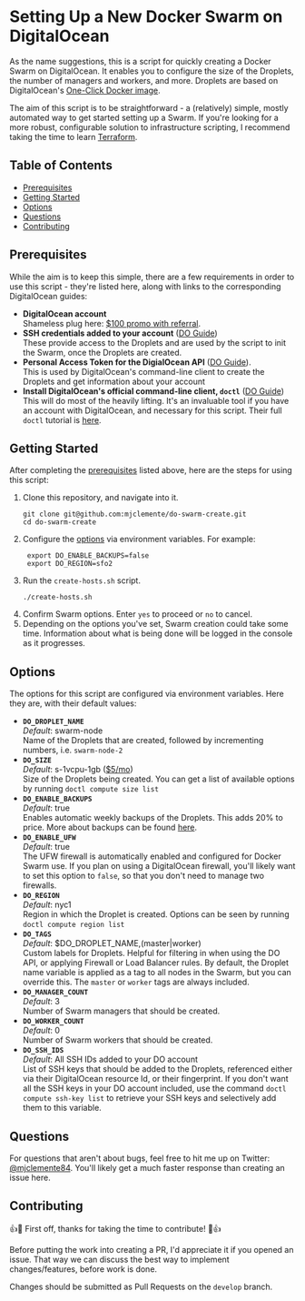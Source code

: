# Setting Up a New Docker Swarm on DigitalOcean <!-- omit in toc -->

As the name suggestions, this is a script for quickly creating a Docker Swarm on DigitalOcean. It enables you to configure the size of the Droplets, the number of managers and workers, and more. Droplets are based on DigitalOcean's [One-Click Docker image](https://marketplace.digitalocean.com/apps/docker).

The aim of this script is to be straightforward - a (relatively) simple, mostly automated way to get started setting up a Swarm. If you're looking for a more robust, configurable solution to infrastructure scripting, I recommend taking the time to learn [Terraform](https://www.terraform.io/).

## Table of Contents <!-- omit in toc -->

- [Prerequisites](#prerequisites)
- [Getting Started](#getting-started)
- [Options](#options)
- [Questions](#questions)
- [Contributing](#contributing)

## Prerequisites

While the aim is to keep this simple, there are a few requirements in order to use this script - they're listed here, along with links to the corresponding DigitalOcean guides:

- **DigitalOcean account**  
  Shameless plug here: [$100 promo with referral](https://m.do.co/c/8acbd6928587).
- **SSH credentials added to your account** ([DO Guide](https://www.digitalocean.com/docs/droplets/how-to/add-ssh-keys/))  
  These provide access to the Droplets and are used by the script to init the Swarm, once the Droplets are created.
- **Personal Access Token for the DigialOcean API** ([DO Guide](https://www.digitalocean.com/docs/api/create-personal-access-token/)).  
  This is used by DigitalOcean's command-line client to create the Droplets and get information about your account
- **Install DigitalOcean's official command-line client, `doctl`** ([DO Guide](https://github.com/digitalocean/doctl#installing-doctl))  
  This will do most of the heavily lifting. It's an invaluable tool if you have an account with DigitalOcean, and necessary for this script. Their full `doctl` tutorial is [here](https://www.digitalocean.com/community/tutorials/how-to-use-doctl-the-official-digitalocean-command-line-client).

## Getting Started

After completing the [prerequisites](#prerequisites) listed above, here are the steps for using this script:

1. Clone this repository, and navigate into it.
   ```
   git clone git@github.com:mjclemente/do-swarm-create.git
   cd do-swarm-create
   ```
2. Configure the [options](#options) via environment variables. For example:
   ```
    export DO_ENABLE_BACKUPS=false
    export DO_REGION=sfo2
   ```
3. Run the `create-hosts.sh` script.
   ```
   ./create-hosts.sh
   ```
4. Confirm Swarm options. Enter `yes` to proceed or `no` to cancel.
5. Depending on the options you've set, Swarm creation could take some time. Information about what is being done will be logged in the console as it progresses.

## Options

The options for this script are configured via environment variables. Here they are, with their default values:

- **`DO_DROPLET_NAME`**  
  *Default*: swarm-node  
  Name of the Droplets that are created, followed by incrementing numbers, i.e. `swarm-node-2`
- **`DO_SIZE`**  
  *Default*: s-1vcpu-1gb ([$5/mo](https://www.digitalocean.com/pricing/#Compute))  
  Size of the Droplets being created. You can get a list of available options by running `doctl compute size list`
- **`DO_ENABLE_BACKUPS`**  
  *Default*: true  
  Enables automatic weekly backups of the Droplets. This adds 20% to price. More about backups can be found [here](https://www.digitalocean.com/docs/images/backups/overview/).
- **`DO_ENABLE_UFW`**  
  *Default*: true  
  The UFW firewall is automatically enabled and configured for Docker Swarm use. If you plan on using a DigitalOcean firewall, you'll likely want to set this option to `false`, so that you don't need to manage two firewalls.
- **`DO_REGION`**  
  *Default*: nyc1  
  Region in which the Droplet is created. Options can be seen by running `doctl compute region list`
- **`DO_TAGS`**  
  *Default*: $DO_DROPLET_NAME,(master|worker)  
  Custom labels for Droplets. Helpful for filtering in when using the DO API, or applying Firewall or Load Balancer rules. By default, the Droplet name variable is applied as a tag to all nodes in the Swarm, but you can override this. The `master` or `worker` tags are always included.
- **`DO_MANAGER_COUNT`**  
  *Default*: 3  
  Number of Swarm managers that should be created.
- **`DO_WORKER_COUNT`**  
  *Default*: 0  
  Number of Swarm workers that should be created.
- **`DO_SSH_IDS`**  
  *Default*: All SSH IDs added to your DO account  
  List of SSH keys that should be added to the Droplets, referenced either via their DigitalOcean resource Id, or their fingerprint. If you don't want all the SSH keys in your DO account included, use the command `doctl compute ssh-key list` to retrieve your SSH keys and selectively add them to this variable.

## Questions
For questions that aren't about bugs, feel free to hit me up on Twitter: [@mjclemente84](https://twitter.com/mjclemente84). You'll likely get a much faster response than creating an issue here.

## Contributing
:+1::tada: First off, thanks for taking the time to contribute! :tada::+1:

Before putting the work into creating a PR, I'd appreciate it if you opened an issue. That way we can discuss the best way to implement changes/features, before work is done.

Changes should be submitted as Pull Requests on the `develop` branch.